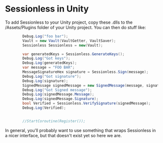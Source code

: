 # Sessionless in Unity

To add Sessionless to your Unity project, copy these .dlls to the /Assets/Plugins folder of your Unity project. 
You can then do stuff like:

```csharp
        Debug.Log("foo bar");
        Vault = new Vault(VaultGetter, VaultSaver);
        Sessionless Sessionless = new(Vault);

        var generatedKeys = Sessionless.GenerateKeys();
        Debug.Log("Got keys");
        Debug.Log(generatedKeys);
        var message = "FOO BAR";
        MessageSignatureHex signature = Sessionless.Sign(message);
        Debug.Log("Got signature");
        Debug.Log(signature);
        SignedMessage signedMessage = new SignedMessage(message, signature);
        Debug.Log("Got Signed message");
        Debug.Log(signedMessage.Message);
        Debug.Log(signedMessage.Signature);
        bool Verified = Sessionless.VerifySignature(signedMessage);
        Debug.Log(Verified);
        

        //StartCoroutine(Register());
```

In general, you'll probably want to use something that wraps Sessionless in a nicer interface, but that doesn't exist yet so here we are.

